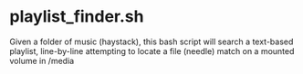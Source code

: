 # playlist_finder.sh
Given a folder of music (haystack), this bash script will search a text-based playlist, line-by-line attempting to locate a file (needle) match on a mounted volume in /media
